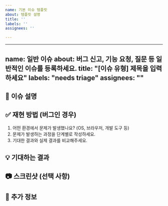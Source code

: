 ```yaml
---
name: 기본 이슈 템플릿
about: 템플릿 설명
title: ''
labels: ''
assignees: ''

---
```


---
name: 일반 이슈
about: 버그 신고, 기능 요청, 질문 등 일반적인 이슈를 등록하세요.
title: "[이슈 유형] 제목을 입력하세요"
labels: "needs triage"
assignees: ""
---

## 📝 이슈 설명
<!-- 이슈에 대한 명확하고 간결한 설명을 작성하세요. -->

## ✅ 재현 방법 (버그인 경우)
1. 어떤 환경에서 문제가 발생했나요? (OS, 브라우저, 개발 도구 등)
2. 문제가 발생하는 과정을 단계별로 작성하세요.
3. 기대한 결과와 실제 결과를 비교해주세요.

## 💡 기대하는 결과
<!-- 기대하는 동작이나 원하는 기능을 설명하세요. -->

## 📷 스크린샷 (선택 사항)
<!-- 문제를 더 잘 설명할 수 있도록 스크린샷을 첨부하세요. -->

## 🚀 추가 정보
<!-- 관련 로그, 참고할 만한 링크 등을 남겨주세요. -->
